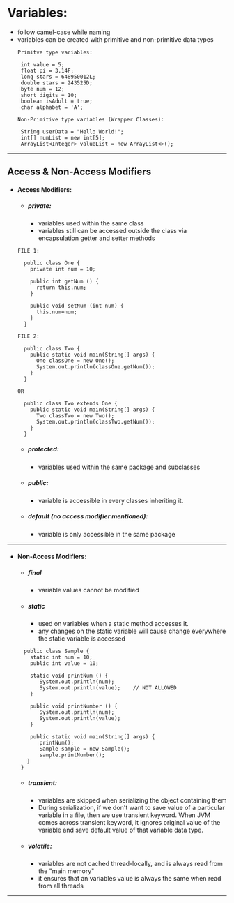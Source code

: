 # Variables:
- follow camel-case while naming
- variables can be created with primitive and non-primitive data types
  ```
  Primitve type variables:
  
   int value = 5;
   float pi = 3.14F;
   long stars = 648950012L;
   double stars = 243525D;
   byte num = 12;
   short digits = 10;
   boolean isAdult = true;
   char alphabet = 'A';
  
  Non-Primitive type variables (Wrapper Classes):
  
   String userData = "Hello World!";
   int[] numList = new int[5];
   ArrayList<Integer> valueList = new ArrayList<>();
  ```
-----
## Access & Non-Access Modifiers
- #### Access Modifiers:
  - ##### private:
    - variables used within the same class
    - variables still can be accessed outside the class via encapsulation getter and setter methods
  ```
  FILE 1:
  
    public class One {
      private int num = 10;

      public int getNum () {
        return this.num;
      }

      public void setNum (int num) {
        this.num=num;
      }
    }
  ``` 

  ```
  FILE 2:
  
    public class Two {
      public static void main(String[] args) {
        One classOne = new One();
        System.out.println(classOne.getNum());
      }
    }
  
  OR
  
    public class Two extends One {
      public static void main(String[] args) {
        Two classTwo = new Two();
        System.out.println(classTwo.getNum());
      }
    }
  ``` 
  - ##### protected:
    - variables used within the same package and subclasses
  - ##### public:
    - variable is accessible in every classes inheriting it. 
  - ##### default (no access modifier mentioned):
    - variable is only accessible in the same package
-----
- #### Non-Access Modifiers:
  - ##### final
    - variable values cannot be modified
  - ##### static
    - used on variables when a static method accesses it.
    - any changes on the static variable will cause change everywhere the static variable is accessed
  ```
    public class Sample {
      static int num = 10;
      public int value = 10;

      static void printNum () {
         System.out.println(num);
         System.out.println(value);    // NOT ALLOWED
      }

      public void printNumber () {
         System.out.println(num);
         System.out.println(value);
      }

      public static void main(String[] args) {
         printNum();
         Sample sample = new Sample();
         sample.printNumber();
     }
   }
  ```
  - ##### transient:
    - variables are skipped when serializing the object containing them
    - During serialization, if we don't want to save value of a particular variable in a file, then we use transient keyword. When JVM comes across transient keyword, it ignores original value of the variable and save default value of that variable data type.
    
  - ##### volatile:
    - variables are not cached thread-locally, and is always read from the "main memory"
    - it ensures that an variables value is always the same when read from all threads
-----